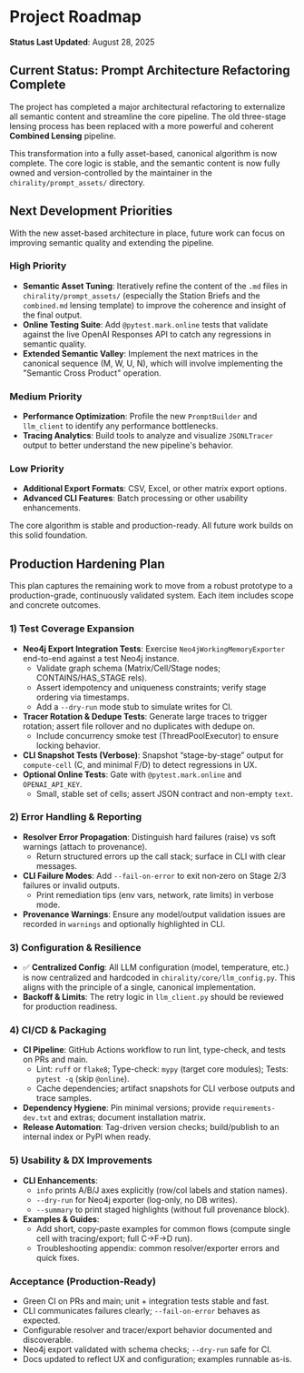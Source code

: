 # Project Roadmap

**Status Last Updated**: August 28, 2025

## Current Status: Prompt Architecture Refactoring Complete

The project has completed a major architectural refactoring to externalize all semantic content and streamline the core pipeline. The old three-stage lensing process has been replaced with a more powerful and coherent **Combined Lensing** pipeline.

This transformation into a fully asset-based, canonical algorithm is now complete. The core logic is stable, and the semantic content is now fully owned and version-controlled by the maintainer in the `chirality/prompt_assets/` directory.



## Next Development Priorities

With the new asset-based architecture in place, future work can focus on improving semantic quality and extending the pipeline.

### High Priority
*   **Semantic Asset Tuning**: Iteratively refine the content of the `.md` files in `chirality/prompt_assets/` (especially the Station Briefs and the `combined.md` lensing template) to improve the coherence and insight of the final output.
*   **Online Testing Suite**: Add `@pytest.mark.online` tests that validate against the live OpenAI Responses API to catch any regressions in semantic quality.
*   **Extended Semantic Valley**: Implement the next matrices in the canonical sequence (M, W, U, N), which will involve implementing the "Semantic Cross Product" operation.

### Medium Priority  
*   **Performance Optimization**: Profile the new `PromptBuilder` and `llm_client` to identify any performance bottlenecks.
*   **Tracing Analytics**: Build tools to analyze and visualize `JSONLTracer` output to better understand the new pipeline's behavior.

### Low Priority
*   **Additional Export Formats**: CSV, Excel, or other matrix export options.
*   **Advanced CLI Features**: Batch processing or other usability enhancements.

The core algorithm is stable and production-ready. All future work builds on this solid foundation.

## Production Hardening Plan

This plan captures the remaining work to move from a robust prototype to a production-grade, continuously validated system. Each item includes scope and concrete outcomes.

### 1) Test Coverage Expansion
- **Neo4j Export Integration Tests**: Exercise `Neo4jWorkingMemoryExporter` end-to-end against a test Neo4j instance.
  - Validate graph schema (Matrix/Cell/Stage nodes; CONTAINS/HAS_STAGE rels).
  - Assert idempotency and uniqueness constraints; verify stage ordering via timestamps.
  - Add a `--dry-run` mode stub to simulate writes for CI.
- **Tracer Rotation & Dedupe Tests**: Generate large traces to trigger rotation; assert file rollover and no duplicates with dedupe on.
  - Include concurrency smoke test (ThreadPoolExecutor) to ensure locking behavior.
- **CLI Snapshot Tests (Verbose)**: Snapshot “stage-by-stage” output for `compute-cell` (C, and minimal F/D) to detect regressions in UX.
- **Optional Online Tests**: Gate with `@pytest.mark.online` and `OPENAI_API_KEY`.
  - Small, stable set of cells; assert JSON contract and non-empty `text`.

### 2) Error Handling & Reporting
- **Resolver Error Propagation**: Distinguish hard failures (raise) vs soft warnings (attach to provenance).
  - Return structured errors up the call stack; surface in CLI with clear messages.
- **CLI Failure Modes**: Add `--fail-on-error` to exit non‑zero on Stage 2/3 failures or invalid outputs.
  - Print remediation tips (env vars, network, rate limits) in verbose mode.
- **Provenance Warnings**: Ensure any model/output validation issues are recorded in `warnings` and optionally highlighted in CLI.

### 3) Configuration & Resilience
- ✅ **Centralized Config**: All LLM configuration (model, temperature, etc.) is now centralized and hardcoded in `chirality/core/llm_config.py`. This aligns with the principle of a single, canonical implementation.
- **Backoff & Limits**: The retry logic in `llm_client.py` should be reviewed for production readiness.

### 4) CI/CD & Packaging
- **CI Pipeline**: GitHub Actions workflow to run lint, type-check, and tests on PRs and main.
  - Lint: `ruff` or `flake8`; Type-check: `mypy` (target core modules); Tests: `pytest -q` (skip `@online`).
  - Cache dependencies; artifact snapshots for CLI verbose outputs and trace samples.
- **Dependency Hygiene**: Pin minimal versions; provide `requirements-dev.txt` and extras; document installation matrix.
- **Release Automation**: Tag-driven version checks; build/publish to an internal index or PyPI when ready.

### 5) Usability & DX Improvements
- **CLI Enhancements**:
  - `info` prints A/B/J axes explicitly (row/col labels and station names).
  - `--dry-run` for Neo4j exporter (log-only, no DB writes).
  - `--summary` to print staged highlights (without full provenance block).
- **Examples & Guides**:
  - Add short, copy‑paste examples for common flows (compute single cell with tracing/export; full C→F→D run).
  - Troubleshooting appendix: common resolver/exporter errors and quick fixes.

### Acceptance (Production-Ready)
- Green CI on PRs and main; unit + integration tests stable and fast.
- CLI communicates failures clearly; `--fail-on-error` behaves as expected.
- Configurable resolver and tracer/export behavior documented and discoverable.
- Neo4j export validated with schema checks; `--dry-run` safe for CI.
- Docs updated to reflect UX and configuration; examples runnable as-is.
